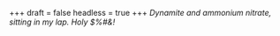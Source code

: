 
+++
draft = false
headless = true
+++
_Dynamite and ammonium nitrate, sitting in my lap. Holy $%#&amp;!_
